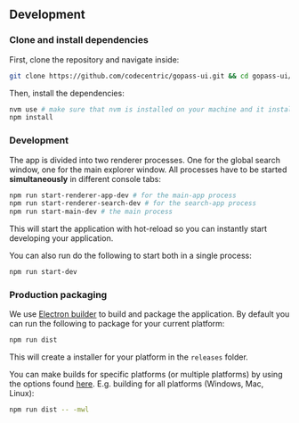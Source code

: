 ## Development

### Clone and install dependencies

First, clone the repository and navigate inside:

```bash
git clone https://github.com/codecentric/gopass-ui.git && cd gopass-ui/
```

Then, install the dependencies:

```bash
nvm use # make sure that nvm is installed on your machine and it installs the requested Node version
npm install
```

### Development

The app is divided into two renderer processes. One for the global search window, one for the main explorer window.
All processes have to be started **simultaneously** in different console tabs:

```bash
npm run start-renderer-app-dev # for the main-app process
npm run start-renderer-search-dev # for the search-app process
npm run start-main-dev # the main process
```

This will start the application with hot-reload so you can instantly start developing your application.

You can also run do the following to start both in a single process:

```bash
npm run start-dev
```

### Production packaging

We use [Electron builder](https://www.electron.build/) to build and package the application. By default you can run the following to package for your current platform:

```bash
npm run dist
```

This will create a installer for your platform in the `releases` folder.

You can make builds for specific platforms (or multiple platforms) by using the options found [here](https://www.electron.build/cli). E.g. building for all platforms (Windows, Mac, Linux):

```bash
npm run dist -- -mwl
```
